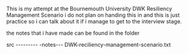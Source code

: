This is my attempt at the Bournemouth University DWK Resiliency Management Scenario i do not plan on handing this in and this is just practice so i can talk about it if i manage to get to the interview stage.


the notes that i have made can be found in the folder 

src ---------
    -notes---
        DWK-reciliency-management-scenario.txt
        